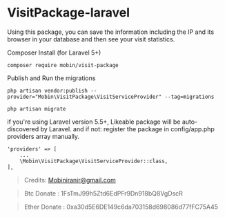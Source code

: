# VisitPackage-laravel
Using this package, you can save the information including the IP and its browser in your database and then see your visit statistics.

Composer Install (for Laravel 5+)
```
composer require mobin/visit-package
```
Publish and Run the migrations
```
php artisan vendor:publish --provider="Mobin\VisitPackage\VisitServiceProvider" --tag=migrations

php artisan migrate
```
if you're using Laravel version 5.5+, Likeable package will be auto-discovered by Laravel. and if not: register the package in config/app.php providers array manually.
```
'providers' => [
	...
	\Mobin\VisitPackage\VisitServiceProvider::class,
],
```
> Credits:
> Mobiniranir@gmail.com

> Btc Donate : 1FsTmJ99h5Ztd6EdPFr9Dn918bQ8VgDscR

> Ether Donate : 0xa30d5E6DE149c6da703158d698086d77fFC75A45
